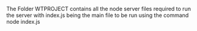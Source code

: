 The Folder WTPROJECT contains all the node server files required to run the server with index.js being the main file to be run using the command
node index.js
